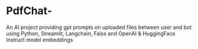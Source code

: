 # PdfChat-
An AI project providing gpt prompts on uploaded files between user and bot using Python, Streamlit, Langchain, Faiss and OpenAI &amp; HuggingFace Instruct model embeddings

